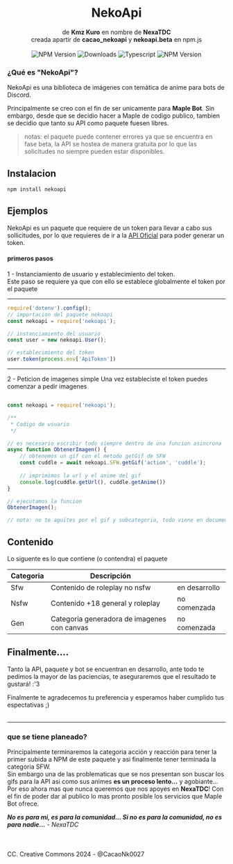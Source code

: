 <center> <h1>NekoApi</h1> </center>
<center>de <b>Kmz Kuro</b> en nombre de <b>NexaTDC</b></center>
<center>creada apartir de <b>cacao_nekoapi</b> y <b>nekoapi.beta</b> en npm.js</center>
<br>
<center>
<img alt="NPM Version" src="https://img.shields.io/npm/v/nekoapi?logo=npm&style=flat&color=0d8973">
<img alt="Downloads" src="https://img.shields.io/npm/dw/nekoapi?style=flat&color=bf9308&label=Descargas">
<img alt="Typescript" src="https://img.shields.io/badge/declaraciones-typescript-blue?logo=typescript">
<img alt="NPM Version" src="https://img.shields.io/badge/node%20version-%3E=20.12.2-489248?logo=nodedotjs">
</center>

### ¿Qué es "NekoApi"?

NekoApi es una biblioteca de imágenes con temática de anime para bots de Discord.

Principalmente se creo con el fin de ser unicamente para <b>Maple Bot</b>. Sin embargo, desde que se decidio hacer a Maple de codigo publico, tambien se decidio que tanto su API como paquete fuesen libres.

> notas: el paquete puede contener errores ya que se encuentra en fase beta, la API se hostea de manera gratuita por lo que las solicitudes no siempre pueden estar disponibles.

## Instalacion

```sh
npm install nekoapi
```

## Ejemplos

NekoApi es un paquete que requiere de un token para llevar a cabo sus sollicitudes, por lo que requieres de ir a la [API Oficial](https://nekoapi-0kp7.onrender.com/) para poder generar un token.

#### primeros pasos
1 - Instanciamiento de usuario y establecimiento del token.<br>Este paso se requiere ya que con ello se establece globalmente el token por el paquete
<hr>

```javascript
require('dotenv').config();
// importacion del paquete nekoapi
const nekoapi = require('nekoapi');

// instanciamiento del usuario
const user = new nekoapi.User();

// establecimiento del token
user.token(process.env['ApiToken'])
```
<hr>

2 - Peticion de imagenes simple
Una vez estableciste el token puedes comenzar a pedir imagenes

```javascript

const nekoapi = require('nekoapi');

/**
 * Codigo de usuario
 */

// es necesario escribir todo siempre dentro de una funcion asincrona
async function ObtenerImagen() {
    // obtenemos un gif con el metodo getGif de SFW
    const cuddle = await nekoapi.SFW.getGif('action', 'cuddle');
    
    // imprimimos la url y el anime del gif
    console.log(cuddle.getUrl(), cuddle.getAnime())
}

// ejecutamos la funcion
ObtenerImagen();

// nota: no te aguites por el gif y subcategoria, todo viene en documentado con typescript, solo tienes que completar los pasos :)
```

## Contenido

Lo siguente es lo que contiene (o contendra) el paquete

| Categoria | Descripción | |
|-|-|-|
| Sfw | Contenido de roleplay no nsfw | en desarrollo
| Nsfw | Contenido +18 general y roleplay | no comenzada
| Gen | Categoria generadora de imagenes con canvas | no comenzada

## Finalmente....

Tanto la API, paquete y bot se encuentran en desarrollo, ante todo te pedimos la mayor de las paciencias, te aseguraremos que el resultado te gustará! :'3

Finalmente te agradecemos tu preferencia y esperamos haber cumplido tus espectativas ;)
<br><br><hr>

### que se tiene planeado?

Principalmente terminaremos la categoria acción y reacción para tener la primer subida a NPM de este paquete y asi finalmente tener terminada la categoria SFW. <br> Sin embargo una de las problematicas que se nos presentan son buscar los gifs para la API asi como sus animes <b>es un proceso lento...</b> y agobiante...
<br>Por eso ahora mas que nunca queremos que nos apoyes en <b>NexaTDC</b>! Con el fin de poder dar al publico lo mas pronto posible los servicios que Maple Bot ofrece.

<b><i>No es para mi, es para la comunidad... Si no es para la comunidad, no es para nadie...</i></b>
<i>- NexaTDC</i>
<br><br><br><br>
CC. Creative Commons 2024 - @CacaoNk0027
